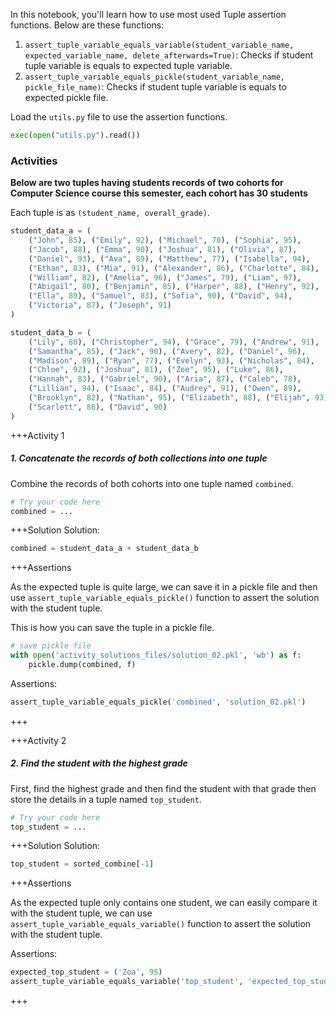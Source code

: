 In this notebook, you'll learn how to use most used Tuple assertion functions.
Below are these functions:

1.  `assert_tuple_variable_equals_variable(student_variable_name, expected_variable_name, delete_afterwards=True)`: Checks if student tuple variable is equals to expected tuple variable.
2.  `assert_tuple_variable_equals_pickle(student_variable_name, pickle_file_name)`: Checks if student tuple variable is equals to expected pickle file.


Load the `utils.py` file to use the assertion functions.

``` python
exec(open("utils.py").read())
```

### Activities

**Below are two tuples having students records of two cohorts for
Computer Science course this semester, each cohort has 30 students**

Each tuple is as `(student_name, overall_grade)`.

``` python
student_data_a = (
    ("John", 85), ("Emily", 92), ("Michael", 78), ("Sophia", 95),
    ("Jacob", 88), ("Emma", 90), ("Joshua", 81), ("Olivia", 87),
    ("Daniel", 93), ("Ava", 89), ("Matthew", 77), ("Isabella", 94),
    ("Ethan", 83), ("Mia", 91), ("Alexander", 86), ("Charlotte", 84),
    ("William", 82), ("Amelia", 96), ("James", 79), ("Liam", 97),
    ("Abigail", 80), ("Benjamin", 85), ("Harper", 88), ("Henry", 92),
    ("Ella", 89), ("Samuel", 83), ("Sofia", 90), ("David", 94),
    ("Victoria", 87), ("Joseph", 91)
)
```


``` python
student_data_b = (
    ("Lily", 88), ("Christopher", 94), ("Grace", 79), ("Andrew", 91),
    ("Samantha", 85), ("Jack", 90), ("Avery", 82), ("Daniel", 96),
    ("Madison", 89), ("Ryan", 77), ("Evelyn", 93), ("Nicholas", 84),
    ("Chloe", 92), ("Joshua", 81), ("Zoe", 95), ("Luke", 86),
    ("Hannah", 83), ("Gabriel", 90), ("Aria", 87), ("Caleb", 78),
    ("Lillian", 94), ("Isaac", 84), ("Audrey", 91), ("Owen", 89),
    ("Brooklyn", 82), ("Nathan", 95), ("Elizabeth", 88), ("Elijah", 93),
    ("Scarlett", 86), ("David", 90)
)
```


+++Activity 1
##### 1. Concatenate the records of both collections into one tuple

Combine the records of both cohorts into one tuple named `combined`.

``` python
# Try your code here
combined = ...
```

+++Solution
Solution:

``` python
combined = student_data_a + student_data_b
```


+++Assertions

As the expected tuple is quite large, we can save it in a pickle file and then use `assert_tuple_variable_equals_pickle()` function to assert the solution with the student tuple.

This is how you can save the tuple in a pickle file.

``` python
# save pickle file
with open('activity_solutions_files/solution_02.pkl', 'wb') as f:
    pickle.dump(combined, f)
```

Assertions:

``` python
assert_tuple_variable_equals_pickle('combined', 'solution_02.pkl')
```
+++


+++Activity 2
##### 2. Find the student with the highest grade

First, find the highest grade and then find the student with that grade
then store the details in a tuple named `top_student`.

``` python
# Try your code here
top_student = ...
```

+++Solution
Solution:

``` python
top_student = sorted_combine[-1]
```

+++Assertions

As the expected tuple only contains one student, we can easily compare it with the student tuple, we can use `assert_tuple_variable_equals_variable()` function to assert the solution with the student tuple.

Assertions:

``` python
expected_top_student = ('Zoa', 95)
assert_tuple_variable_equals_variable('top_student', 'expected_top_student')
```
+++